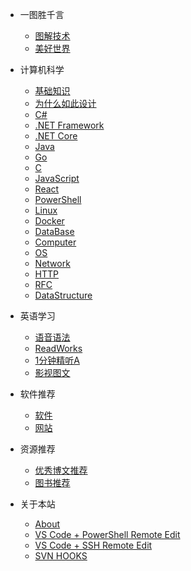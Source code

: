 - 一图胜千言
  - [图解技术](pic_tech.md)
  - [美好世界](pic_all.md)

- 计算机科学
  - [基础知识](cs_what.md)
  - [为什么如此设计](cs_why.md)
  - [C#](cs_csharp.md)
  - [.NET Framework](cs_dotnetfx.md)
  - [.NET Core](cs_dotnet.md)
  - [Java](cs_java.md)
  - [Go](cs_go.md)
  - [C](cs_clang.md)
  - [JavaScript](cs_js.md)
  - [React](cs_react.md)
  - [PowerShell](cs_ps.md)
  - [Linux](cs_linux.md)
  - [Docker](cs_docker.md)
  - [DataBase](cs_db.md)
  - [Computer](cs_computer.md)
  - [OS](cs_os.md)
  - [Network](cs_net.md)
  - [HTTP](cs_http.md)
  - [RFC](cs_rfc.md)
  - [DataStructure](cs_data.md)

- 英语学习
  - [语音语法](en_res.md)
  - [ReadWorks](en_readworks.md)
  - [1分钟精听A](en_1min_a.md)
  - [影视图文](en_media.md)

- 软件推荐
  - [软件](software.md)
  - [网站](site.md)

- 资源推荐
  - [优秀博文推荐](blog.md)
  - [图书推荐](book.md)

- 关于本站
  - [About](doc_about.md)
  - [VS Code + PowerShell Remote Edit](doc_vscode.md)
  - [VS Code + SSH Remote Edit](doc_vscodessh.md)
  - [SVN HOOKS](doc_svnhook.md)